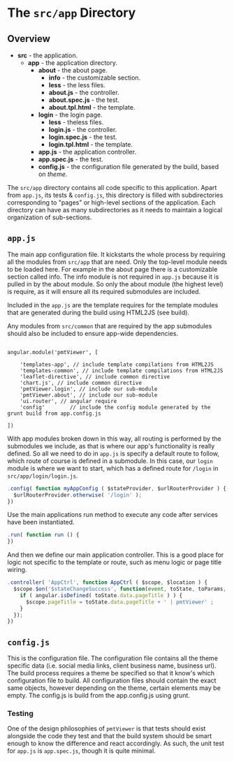 # The `src/app` Directory

## Overview

* **src** - the application.
  * **app** - the application directory.
    * **about** - the about page.
      * **info** - the customizable section.
      * **less** - the less files.
      * **about.js** - the controller.
      * **about.spec.js** - the test.
      * **about.tpl.html** - the template.
    * **login** - the login page.
      * **less** - theless files.
      * **login.js** - the controller.
      * **login.spec.js** - the test.
      * **login.tpl.html** - the template.
    * **app.js** - the application controller.
    * **app.spec.js** - the test.
    * **config.js** - the configuration file generated by the build, based on _theme_.

The `src/app` directory contains all code specific to this application. Apart
from `app.js`, its tests & `config.js`, this directory is filled with subdirectories 
corresponding to "pages" or high-level sections of the application. Each directory can 
have as many subdirectories as it needs to maintain a logical organization of sub-sections.


## `app.js`

The main app configuration file. It kickstarts the whole process by requiring all the 
modules from `src/app` that are need. Only the top-level module needs to be loaded here.
For example in the about page there is a customizable section called info. The info module
is not required in `app.js` because it is pulled in by the about module. So only the about 
module (the highest level) is require, as it will ensure all its required submodules are 
included. 

Included in the `app.js` are the template requires for the template modules that are generated
during the build using HTML2JS (see build).

Any modules from `src/common` that are required by the app
submodules should also be included to ensure app-wide dependencies.

```

angular.module('pmtViewer', [

    'templates-app', // include template compilations from HTML2JS
    'templates-common', // include template compilations from HTML2JS
    'leaflet-directive', // include common directive
    'chart.js', // include common directive
    'pmtViewer.login', // include our sub-module
    'pmtViewer.about', // include our sub-module
    'ui.router', // angular require
    'config'        // include the config module generated by the grunt build from app.config.js

])

```

With app modules broken down in this way, all routing is performed by the
submodules we include, as that is where our app's functionality is really
defined.  So all we need to do in `app.js` is specify a default route to follow,
which route of course is defined in a submodule. In this case, our `login` module
is where we want to start, which has a defined route for `/login` in
`src/app/login/login.js`.

```js
.config( function myAppConfig ( $stateProvider, $urlRouterProvider ) {
  $urlRouterProvider.otherwise( '/login' );
})
```

Use the main applications run method to execute any code after services
have been instantiated.

```js
.run( function run () {
})
```

And then we define our main application controller. This is a good place for logic
not specific to the template or route, such as menu logic or page title wiring.

```js
.controller( 'AppCtrl', function AppCtrl ( $scope, $location ) {
  $scope.$on('$stateChangeSuccess', function(event, toState, toParams, fromState, fromParams){
    if ( angular.isDefined( toState.data.pageTitle ) ) {
      $scope.pageTitle = toState.data.pageTitle + ' | pmtViewer' ;
    }
  });
})
```

## `config.js`

This is the configuration file. The configuration file contains all the theme 
specific data (i.e. social media links, client business name, business url). The
build process requires a theme be specified so that it know's which configuration
file to build. All configuration files should contain the exact same objects,
however depending on the theme, certain elements may be empty. The config.js
is build from the app.config.js using grunt.

### Testing

One of the design philosophies of `pmtViewer` is that tests should exist
alongside the code they test and that the build system should be smart enough to
know the difference and react accordingly. As such, the unit test for `app.js`
is `app.spec.js`, though it is quite minimal.
